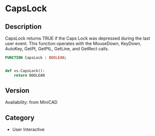 # CapsLock

## Description
CapsLock returns TRUE if the Caps Lock was depressed during the last user event. This function operates with the MouseDown, KeyDown, AutoKey, GetPt, GetPtL, GetLine, and GetRect calls.

```pascal
FUNCTION CapsLock : BOOLEAN;
```

```python

def vs.CapsLock():
    return BOOLEAN
```

## Version
Availability: from MiniCAD
## Category
* User Interactive

